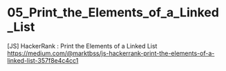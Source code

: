 # 05_Print_the_Elements_of_a_Linked_List
[JS] HackerRank : Print the Elements of a Linked List
https://medium.com/@marktbss/js-hackerrank-print-the-elements-of-a-linked-list-357f8e4c4cc1
